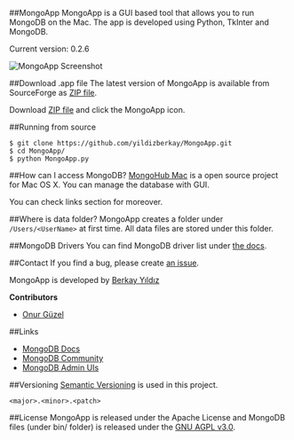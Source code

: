 ##MongoApp
MongoApp is a GUI based tool that allows you to run MongoDB on the Mac. The app is developed using Python, TkInter and MongoDB.

Current version: 0.2.6

![MongoApp Screenshot](https://raw2.github.com/yildizberkay/MongoApp/master/assets/images/MongoAppScreenshot.png)

##Download .app file
The latest version of MongoApp is available from SourceForge as [ZIP file](https://downloads.sourceforge.net/project/mongoapp/MongoApp-0.2.6.zip).

Download [ZIP file](https://downloads.sourceforge.net/project/mongoapp/MongoApp-0.2.6.zip) and click the MongoApp icon.

##Running from source
```
$ git clone https://github.com/yildizberkay/MongoApp.git
$ cd MongoApp/
$ python MongoApp.py
```

##How can I access MongoDB?
[MongoHub Mac](https://github.com/fotonauts/MongoHub-Mac) is a open source project for Mac OS X. You can manage the database with GUI. 

You can check links section for moreover.

##Where is data folder?
MongoApp creates a folder under ``/Users/<UserName>`` at first time. All data files are stored under this folder.

##MongoDB Drivers
You can find MongoDB driver list under [the docs](http://docs.mongodb.org/ecosystem/drivers/).

##Contact
If you find a bug, please create [an issue](https://github.com/yildizberkay/MongoApp/issues).

MongoApp is developed by [Berkay Yıldız](http://git.io/berkay)

**Contributors**
* [Onur Güzel](https://github.com/onurguzel)

##Links
- [MongoDB Docs](http://docs.mongodb.org)
- [MongoDB Community](http://www.mongodb.org/get-involved)
- [MongoDB Admin UIs](http://docs.mongodb.org/ecosystem/tools/administration-interfaces/)

##Versioning
[Semantic Versioning](http://semver.org) is used in this project.

`<major>.<minor>.<patch>`

##License
MongoApp is released under the Apache License and MongoDB files (under bin/ folder) is released under the [GNU AGPL v3.0](http://www.mongodb.org/about/licensing/).
